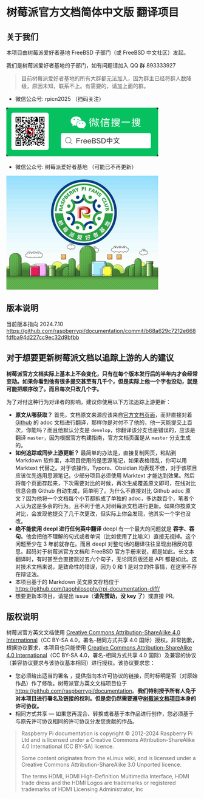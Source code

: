 # 树莓派官方文档简体中文版 翻译项目

## 关于我们

本项目由树莓派爱好者基地 FreeBSD 子部门（或 FreeBSD 中文社区）发起。

我们是树莓派爱好者基地的子部门，如有问题请加入 QQ 群 893333927

>目前树莓派爱好者基地的所有大群都无法加入，因为群主已经将群人数降级，原因未知，联系不上。有需要的，请加上面的群。

- 微信公众号: rpicn2025 （扫码关注）

![](./.gitbook/assets/qr.png)

- 微信公众号: 树莓派爱好者基地 （可能已不再更新）

![](./.gitbook/assets/logo1.png)

## 版本说明

当前版本指向 2024.7.10 <https://github.com/raspberrypi/documentation/commit/b68a629c7212e668fdfba94d227cc9ec32d9bfbb>

## 对于想要更新树莓派文档以追踪上游的人的建议

**树莓派官方文档实际上基本上不会变化，只有在每个版本发行后的半年内才会经常变动。如果你看到他有很多提交甚至有几千个，但是实际上他一个字也没动，就是可能把顺序改了。而且每次只改几个字。**

为了对付这种行为对译者的影响，建议你使用以下方法追踪上游更新：

- **原文从哪获取？** 首先，文档原文来源应该来自[官方文档页面](https://www.raspberrypi.com/documentation/)，而非直接对着 [Github](https://github.com/raspberrypi/documentation) 的 adoc 文档进行翻译，那样你是对付不了他的，他一天能提交上百次，你能吗？而且他默认分支是 `develop`，你翻译该分支也是错误的，应该是翻译 `master`，因为根据官方构建指南，官方文档页面是从 `master` 分支生成的。
- **如何追踪或同步上游更新？** 最简单的办法是，直接复制网页，粘贴到 Markdown 软件里，本项目使用的是思源笔记，如果表格错乱，你可以用 Marktext 代替之。对于该操作，Typora、Obsidian 均表现不佳，对于该项目应该优先选用思源笔记，少部分项目必须使用 Marktext 才能达到效果。然后将每个页面存起来，下次需要对比的时候，再次生成覆盖原文即可，在线对比信息会由 Github 自动生成，简单明了。为什么不直接对比 Github adoc 原文？因为他将一个文档每个小节都拆成了单独的 adoc，多达数百个，笔者个人认为这是多余的行为。且不利于他人对树莓派文档进行更新。如果你按原文对比，会发现他提交了几千次更改，但实际上你会发现，他其实一个字也没改。
- **绝不能使用 deepl 进行任何英中翻译** deepl 有一个最大的问题就是 **吞字、吞句**。他会把他不理解的句式或者单词（比如使用了比喻义）直接无视掉。这个问题至少在 3 年前就存在。而且 deepl 对整句话的翻译往往呈现出相反的意思。起码对于树莓派官方文档和 FreeBSD 官方手册来说，都是如此。长文本翻译时，有时甚至会直接跳过五六个句子，无论网页版还是 API 都是如此。这对技术文档来说，是致命性的错误，因为 0 和 1 是对立的件事情，在这里不存在辩证法。
- 本项目基于的 Markdown 英文原文存档位于 <https://github.com/taophilosophy/rpi-documentation-diff/>
- 想要更新本项目，请提出 issue（**请先赞助，没 key 了**）或直接 PR。

## 版权说明

树莓派官方英文文档使用 [Creative Commons Attribution-ShareAlike 4.0 International](http://creativecommons.org/licenses/by-sa/4.0/)（CC BY-SA 4.0，署名-相同方式共享 4.0 国际）授权。非常抱歉，根据协议要求，本项目也只能使用 [Creative Commons Attribution-ShareAlike 4.0 International](http://creativecommons.org/licenses/by-sa/4.0/)（CC BY-SA 4.0，署名-相同方式共享 4.0 国际）及兼容的协议（兼容协议要求与该协议基本相同）进行授权。该协议要求您：

- 您必须给出适当的署名 ，提供指向本许可协议的链接，同时标明是否（对原始作品）作了修改。树莓派官方英文文档项目位于 <https://github.com/raspberrypi/documentation>。**我们特别授予所有人免于对本项目进行署名及链接的权利。但是您仍然需要遵守[树莓派文档项目](https://github.com/raspberrypi/documentation)本身的许可协议。**
- 相同方式共享 — 如果您再混合、转换或者基于本作品进行创作，您必须基于与原先许可协议相同的许可协议分发您贡献的作品。

>Raspberry Pi documentation is copyright © 2012-2024 Raspberry Pi Ltd and is licensed under a Creative Commons Attribution-ShareAlike 4.0 International (CC BY-SA) licence.
>
>Some content originates from the eLinux wiki, and is licensed under a Creative Commons Attribution-ShareAlike 3.0 Unported licence.
>
>The terms HDMI, HDMI High-Definition Multimedia Interface, HDMI trade dress and the HDMI Logos are trademarks or registered trademarks of HDMI Licensing Administrator, Inc
